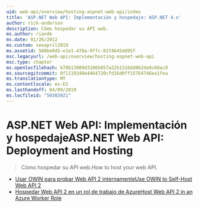 ```yaml
---
uid: web-api/overview/hosting-aspnet-web-api/index
title: 'ASP.NET Web API: Implementación y hospedaje: ASP.NET 4.x'
author: rick-anderson
description: Cómo hospedar su API web.
ms.author: riande
ms.date: 01/26/2012
ms.custom: seoapril2019
ms.assetid: 500be045-e1e1-478a-97fc-0374645dd95f
msc.legacyurl: /web-api/overview/hosting-aspnet-web-api
msc.type: chapter
ms.openlocfilehash: b78b13009d3106b857a22b1316dd062de8c68ac9
ms.sourcegitcommit: 0f1119340e4464720cfd16d0ff15764746ea1fea
ms.translationtype: MT
ms.contentlocale: es-ES
ms.lasthandoff: 04/09/2019
ms.locfileid: "59383921"
---
```

# <a name="aspnet-web-api-deployment-and-hosting"></a><span data-ttu-id="64875-103">ASP.NET Web API: Implementación y hospedaje</span><span class="sxs-lookup"><span data-stu-id="64875-103">ASP.NET Web API: Deployment and Hosting</span></span>

> <span data-ttu-id="64875-104">Cómo hospedar su API web.</span><span class="sxs-lookup"><span data-stu-id="64875-104">How to host your web API.</span></span>


- [<span data-ttu-id="64875-105">Usar OWIN para probar Web API 2 internamente</span><span class="sxs-lookup"><span data-stu-id="64875-105">Use OWIN to Self-Host Web API 2</span></span>](use-owin-to-self-host-web-api.md)
- [<span data-ttu-id="64875-106">Hospedar Web API 2 en un rol de trabajo de Azure</span><span class="sxs-lookup"><span data-stu-id="64875-106">Host Web API 2 in an Azure Worker Role</span></span>](host-aspnet-web-api-in-an-azure-worker-role.md)
